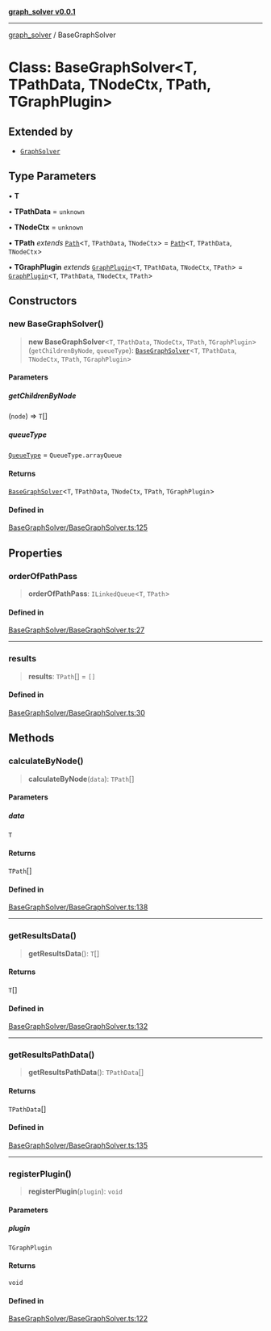 [**graph_solver v0.0.1**](../README.md)

***

[graph_solver](../globals.md) / BaseGraphSolver

# Class: BaseGraphSolver\<T, TPathData, TNodeCtx, TPath, TGraphPlugin\>

## Extended by

- [`GraphSolver`](GraphSolver.md)

## Type Parameters

• **T**

• **TPathData** = `unknown`

• **TNodeCtx** = `unknown`

• **TPath** *extends* [`Path`](../interfaces/Path.md)\<`T`, `TPathData`, `TNodeCtx`\> = [`Path`](../interfaces/Path.md)\<`T`, `TPathData`, `TNodeCtx`\>

• **TGraphPlugin** *extends* [`GraphPlugin`](../interfaces/GraphPlugin.md)\<`T`, `TPathData`, `TNodeCtx`, `TPath`\> = [`GraphPlugin`](../interfaces/GraphPlugin.md)\<`T`, `TPathData`, `TNodeCtx`, `TPath`\>

## Constructors

### new BaseGraphSolver()

> **new BaseGraphSolver**\<`T`, `TPathData`, `TNodeCtx`, `TPath`, `TGraphPlugin`\>(`getChildrenByNode`, `queueType`): [`BaseGraphSolver`](BaseGraphSolver.md)\<`T`, `TPathData`, `TNodeCtx`, `TPath`, `TGraphPlugin`\>

#### Parameters

##### getChildrenByNode

(`node`) => `T`[]

##### queueType

[`QueueType`](../enumerations/QueueType.md) = `QueueType.arrayQueue`

#### Returns

[`BaseGraphSolver`](BaseGraphSolver.md)\<`T`, `TPathData`, `TNodeCtx`, `TPath`, `TGraphPlugin`\>

#### Defined in

[BaseGraphSolver/BaseGraphSolver.ts:125](https://github.com/ahibis/grapthSolver/blob/29d33a7088c3740c5f86a9fb08a8a2bfd8a007fb/src/BaseGraphSolver/BaseGraphSolver.ts#L125)

## Properties

### orderOfPathPass

> **orderOfPathPass**: `ILinkedQueue`\<`T`, `TPath`\>

#### Defined in

[BaseGraphSolver/BaseGraphSolver.ts:27](https://github.com/ahibis/grapthSolver/blob/29d33a7088c3740c5f86a9fb08a8a2bfd8a007fb/src/BaseGraphSolver/BaseGraphSolver.ts#L27)

***

### results

> **results**: `TPath`[] = `[]`

#### Defined in

[BaseGraphSolver/BaseGraphSolver.ts:30](https://github.com/ahibis/grapthSolver/blob/29d33a7088c3740c5f86a9fb08a8a2bfd8a007fb/src/BaseGraphSolver/BaseGraphSolver.ts#L30)

## Methods

### calculateByNode()

> **calculateByNode**(`data`): `TPath`[]

#### Parameters

##### data

`T`

#### Returns

`TPath`[]

#### Defined in

[BaseGraphSolver/BaseGraphSolver.ts:138](https://github.com/ahibis/grapthSolver/blob/29d33a7088c3740c5f86a9fb08a8a2bfd8a007fb/src/BaseGraphSolver/BaseGraphSolver.ts#L138)

***

### getResultsData()

> **getResultsData**(): `T`[]

#### Returns

`T`[]

#### Defined in

[BaseGraphSolver/BaseGraphSolver.ts:132](https://github.com/ahibis/grapthSolver/blob/29d33a7088c3740c5f86a9fb08a8a2bfd8a007fb/src/BaseGraphSolver/BaseGraphSolver.ts#L132)

***

### getResultsPathData()

> **getResultsPathData**(): `TPathData`[]

#### Returns

`TPathData`[]

#### Defined in

[BaseGraphSolver/BaseGraphSolver.ts:135](https://github.com/ahibis/grapthSolver/blob/29d33a7088c3740c5f86a9fb08a8a2bfd8a007fb/src/BaseGraphSolver/BaseGraphSolver.ts#L135)

***

### registerPlugin()

> **registerPlugin**(`plugin`): `void`

#### Parameters

##### plugin

`TGraphPlugin`

#### Returns

`void`

#### Defined in

[BaseGraphSolver/BaseGraphSolver.ts:122](https://github.com/ahibis/grapthSolver/blob/29d33a7088c3740c5f86a9fb08a8a2bfd8a007fb/src/BaseGraphSolver/BaseGraphSolver.ts#L122)
